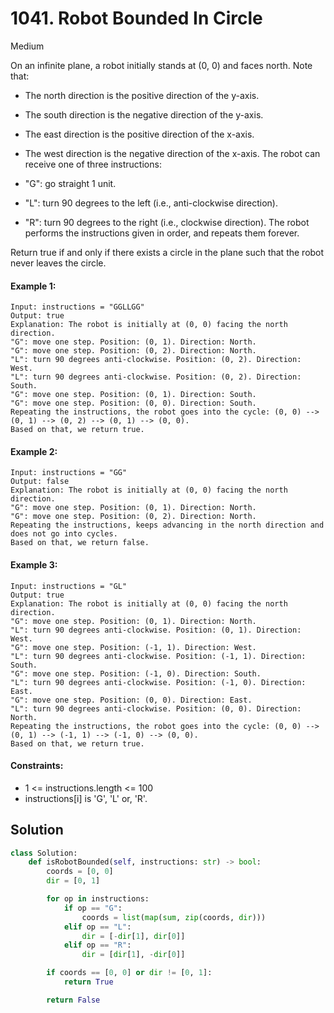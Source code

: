 # 1041. Robot Bounded In Circle

Medium

On an infinite plane, a robot initially stands at (0, 0) and faces north. Note
that:

- The north direction is the positive direction of the y-axis.
- The south direction is the negative direction of the y-axis.
- The east direction is the positive direction of the x-axis.
- The west direction is the negative direction of the x-axis. The robot can
  receive one of three instructions:

- "G": go straight 1 unit.
- "L": turn 90 degrees to the left (i.e., anti-clockwise direction).
- "R": turn 90 degrees to the right (i.e., clockwise direction). The robot
  performs the instructions given in order, and repeats them forever.

Return true if and only if there exists a circle in the plane such that the
robot never leaves the circle.

#### Example 1:

```
Input: instructions = "GGLLGG"
Output: true
Explanation: The robot is initially at (0, 0) facing the north direction.
"G": move one step. Position: (0, 1). Direction: North.
"G": move one step. Position: (0, 2). Direction: North.
"L": turn 90 degrees anti-clockwise. Position: (0, 2). Direction: West.
"L": turn 90 degrees anti-clockwise. Position: (0, 2). Direction: South.
"G": move one step. Position: (0, 1). Direction: South.
"G": move one step. Position: (0, 0). Direction: South.
Repeating the instructions, the robot goes into the cycle: (0, 0) --> (0, 1) --> (0, 2) --> (0, 1) --> (0, 0).
Based on that, we return true.
```

#### Example 2:

```
Input: instructions = "GG"
Output: false
Explanation: The robot is initially at (0, 0) facing the north direction.
"G": move one step. Position: (0, 1). Direction: North.
"G": move one step. Position: (0, 2). Direction: North.
Repeating the instructions, keeps advancing in the north direction and does not go into cycles.
Based on that, we return false.
```

#### Example 3:

```
Input: instructions = "GL"
Output: true
Explanation: The robot is initially at (0, 0) facing the north direction.
"G": move one step. Position: (0, 1). Direction: North.
"L": turn 90 degrees anti-clockwise. Position: (0, 1). Direction: West.
"G": move one step. Position: (-1, 1). Direction: West.
"L": turn 90 degrees anti-clockwise. Position: (-1, 1). Direction: South.
"G": move one step. Position: (-1, 0). Direction: South.
"L": turn 90 degrees anti-clockwise. Position: (-1, 0). Direction: East.
"G": move one step. Position: (0, 0). Direction: East.
"L": turn 90 degrees anti-clockwise. Position: (0, 0). Direction: North.
Repeating the instructions, the robot goes into the cycle: (0, 0) --> (0, 1) --> (-1, 1) --> (-1, 0) --> (0, 0).
Based on that, we return true.
```

#### Constraints:

- 1 <= instructions.length <= 100
- instructions[i] is 'G', 'L' or, 'R'.

## Solution

```python
class Solution:
    def isRobotBounded(self, instructions: str) -> bool:
        coords = [0, 0]
        dir = [0, 1]

        for op in instructions:
            if op == "G":
                coords = list(map(sum, zip(coords, dir)))
            elif op == "L":
                dir = [-dir[1], dir[0]]
            elif op == "R":
                dir = [dir[1], -dir[0]]

        if coords == [0, 0] or dir != [0, 1]:
            return True

        return False
```

